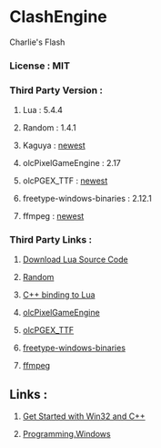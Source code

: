 # ClashEngine

Charlie's Flash

### License : MIT

### Third Party Version : 

1. Lua : 5.4.4

1. Random : 1.4.1

1. Kaguya : [newest](https://github.com/satoren/kaguya)

1. olcPixelGameEngine : 2.17

1. olcPGEX_TTF : [newest](https://github.com/gorbit99/olcPGEX_TTF)

1. freetype-windows-binaries : 2.12.1

1. ffmpeg : [newest](https://github.com/BtbN/FFmpeg-Builds)

### Third Party Links :

1. [Download Lua Source Code](https://www.lua.org/versions.html#5.4)

1. [Random](https://github.com/effolkronium/random)

1. [C++ binding to Lua](https://github.com/satoren/kaguya)

1. [olcPixelGameEngine](https://github.com/OneLoneCoder/olcPixelGameEngine)

1. [olcPGEX_TTF](https://github.com/gorbit99/olcPGEX_TTF)

1. [freetype-windows-binaries](https://github.com/ubawurinna/freetype-windows-binaries)

1. [ffmpeg](https://github.com/BtbN/FFmpeg-Builds/releases/tag/latest)

## Links : 

1. [Get Started with Win32 and C++](https://docs.microsoft.com/en-us/windows/win32/learnwin32/learn-to-program-for-windows)

1. [Programming.Windows](https://documentation.help/Programming.Windows-zh/Index.htm)